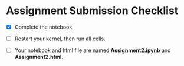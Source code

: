 
# Assignment Submission Checklist

- [x] Complete the notebook.
- [ ] Restart your kernel, then run all cells.
- [ ] Your notebook and html file are named **Assignment2.ipynb** and **Assignment2.html**.

